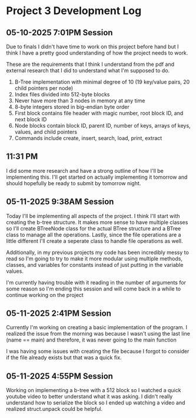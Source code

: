 # Project 3 Development Log

## **05-10-2025 7:01PM Session**
Due to finals I didn't have time to work on this project before hand but I think 
I have a pretty good understanding of how the project needs to work. 

These are the requirements that I think I understand from the pdf and external research that I did 
to understand what I'm supposed to do. 
1. B-Tree implementation with minimal degree of 10 
(19 key/value pairs, 20 child pointers per node)
2. Index files divided into 512-byte blocks
3. Never have more than 3 nodes in memory at any time
4. 8-byte integers stored in big-endian byte order
5. First block contains file header with magic number, root block ID, and next block ID
6. Node blocks contain block ID, parent ID, number of keys, arrays of keys, values, and child pointers
7. Commands include create, insert, search, load, print, extract

## 11:31 PM 
I did some more research and have a strong outline of how I'll be implementing this. I'll get started on 
actually implementing it tomorrow and should hopefully be ready to submit by tomorrow night.

## **05-11-2025 9:38AM Session**
Today I'll be implementing all aspects of the project. I think I'll start with creating the b-tree structure. 
It makes more sense to have multiple classes so I'll create BTreeNode class for the actual 
BTree structure and a BTree class to manage all the operations. Lastly, since the file operations 
are a little different I'll create a seperate class to handle file operations as well. 

Additionally, in my previous projects my code has been incredibly messy to read so I'm going to try to make it 
more modular using multiple methods, classes, and variables for constants instead of 
just putting in the variable values. 

I'm currently having trouble with it reading in the number of arguments for some reason so I'm ending this session and will come
back in a while to continue working on the project 

## **05-11-2025 2:41PM Session**
Currently I'm working on creating a basic implementation of the program. I realized 
the issue from the morning was because I wasn't using the last line (name == main) and 
therefore, it was never going to the main function 

I was having some issues with creating the file because I forgot to consider if the file already 
exists but that was a quick fix. 

## **05-11-2025 4:55PM Session**
Working on implementing a b-tree with a 512 block so I watched a quick youtube video 
to better understand what it was asking. I didn't really understand how to serialize the block so I ended 
up watching a video and realized struct.unpack could be helpful. 


